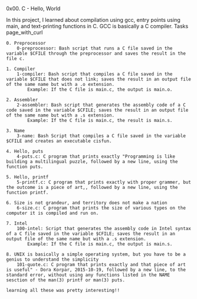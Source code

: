 0x00. C - Hello, World

In this project, I learned about compilation using gcc, entry points using main, and text-printing functions in C. GCC is basically a C compiler.
Tasks page_with_curl

    0. Preprocessor
        0-preprocessor: Bash script that runs a C file saved in the variable $CFILE through the preprocessor and saves the result in the file c.

    1. Compiler
        1-compiler: Bash script that compiles a C file saved in the variable $CFILE that does not link; saves the result in an output file of the same name but with a .o extension.
            Example: If the C file is main.c, the output is main.o.

    2. Assembler
        2-assembler: Bash script that generates the assembly code of a C code saved in the variable $CFILE; saves the result in an output file of the same name but with a .s extension.
            Example: If the C file is main.c, the result is main.s.

    3. Name
        3-name: Bash Script that compiles a C file saved in the variable $CFILE and creates an executable cisfun.

    4. Hello, puts
        4-puts.c: C program that prints exactly "Programming is like building a multilingual puzzle, followed by a new line, using the function puts.

    5. Hello, printf
        5-printf.c: C program that prints exactly with proper grammer, but the outcome is a piece of art,, followed by a new line, using the function printf.

    6. Size is not grandeur, and territory does not make a nation
        6-size.c: C program that prints the size of various types on the computer it is compiled and run on.

    7. Intel
        100-intel: Script that generates the assembly code in Intel syntax of a C file saved in the variable $CFILE; saves the result in an output file of the same name but with a .s extension.
            Example: If the C file is main.c, the output is main.s.

    8. UNIX is basically a simple operating system, but you have to be a genius to understand the simplicity
        101-quote.c: C program that prints exactly and that piece of art is useful" - Dora Korpar, 2015-10-19, followed by a new line, to the standard error, without using any functions listed in the NAME sesction of the man(3) printf or man(3) puts.

    learning all these was pretty interesting!!

